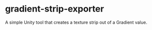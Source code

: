 # gradient-strip-exporter
A simple Unity tool that creates a texture strip out of a Gradient value.
